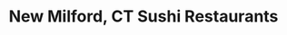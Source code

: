 ---
layout: city
title: New Milford, CT Sushi Restaurants
permalink: /connecticut/new-milford/
stateAbbr: CT
stateName: Connecticut
cityName: New Milford

---